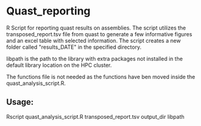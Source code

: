 # Quast_reporting
R Script for reporting quast results on assemblies. The script utilizes 
the transposed_report.tsv file from quast to generate a few informative 
figures and an excel table with selected information.
The script creates a new folder called "results_DATE" in the specified 
directory.

libpath is the path to the library with extra packages not installed in 
the default library location on the HPC cluster.

The functions file is not needed as the functions have ben moved inside 
the quast_analysis_script.R.

## Usage: 
Rscript quast_analysis_script.R transposed_report.tsv output_dir libpath
